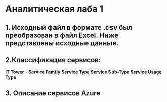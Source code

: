 # Аналитическая лаба 1

## 1. Исходный файл в формате .csv был преобразован в файл Excel. Ниже представлены исходные данные.

## 2.Классификация сервисов:
**IT Tower** - 
**Service Family**
**Service Type**
**Service Sub-Type**
**Service Usage Type**

## 3. Описание сервисов Azure
